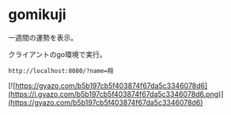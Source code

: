 # gomikuji

一週間の運勢を表示。

クライアントのgo環境で実行。
```
http://localhost:8080/?name=翔
```
[![https://gyazo.com/b5b197cb5f403874f67da5c3346078d6](https://i.gyazo.com/b5b197cb5f403874f67da5c3346078d6.png)](https://gyazo.com/b5b197cb5f403874f67da5c3346078d6)
